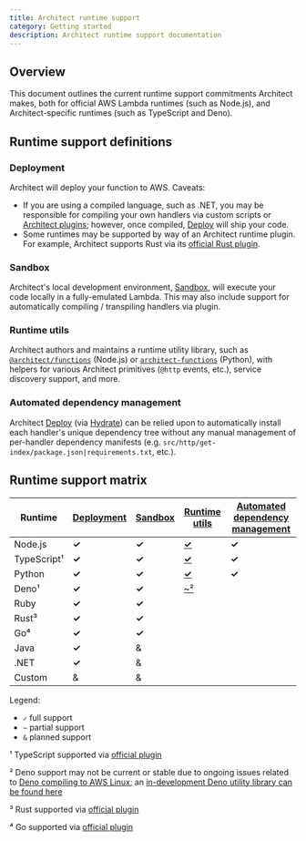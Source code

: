 ```yaml
---
title: Architect runtime support
category: Getting started
description: Architect runtime support documentation
---
```


## Overview

This document outlines the current runtime support commitments Architect makes, both for official AWS Lambda runtimes (such as Node.js), and Architect-specific runtimes (such as TypeScript and Deno).


## Runtime support definitions

### Deployment

Architect will deploy your function to AWS. Caveats:
- If you are using a compiled language, such as .NET, you may be responsible for compiling your own handlers via custom scripts or [Architect plugins](/docs/en/guides/plugins/overview); however, once compiled, [Deploy](/docs/en/reference/cli/deploy) will ship your code.
- Some runtimes may be supported by way of an Architect runtime plugin. For example, Architect supports Rust via its [official Rust plugin](https://github.com/architect/plugin-rust).


### Sandbox

Architect's local development environment, [Sandbox](/docs/en/reference/cli/sandbox), will execute your code locally in a fully-emulated Lambda. This may also include support for automatically compiling / transpiling handlers via plugin.


### Runtime utils

Architect authors and maintains a runtime utility library, such as [`@architect/functions`](/docs/en/reference/runtime-helpers/node.js) (Node.js) or [`architect-functions`](/docs/en/reference/runtime-helpers/python) (Python), with helpers for various Architect primitives (`@http` events, etc.), service discovery support, and more.


### Automated dependency management

Architect [Deploy](/docs/en/reference/cli/deploy) (via [Hydrate](/docs/en/reference/cli/hydrate)) can be relied upon to automatically install each handler's unique dependency tree without any manual management of per-handler dependency manifests (e.g. `src/http/get-index/package.json|requirements.txt`, etc.).


## Runtime support matrix

Runtime     | [Deployment][1] | [Sandbox][2]  | [Runtime utils][3]  | [Automated dependency management][4]  |
------------|-----------------|---------------|---------------------|---------------------------------------|
Node.js     | **✓**           | **✓**         | [**✓**][5]          | **✓**
TypeScript¹ | **✓**           | **✓**         | [**✓**][5]          | **✓**
Python      | **✓**           | **✓**         | [**✓**][6]          | **✓**
Deno¹       | **✓**           | **✓**         | [~²][7]             |
Ruby        | **✓**           | **✓**         |                     |
Rust³       | **✓**           | **✓**         |                     |
Go⁴         | **✓**           | **✓**         |                     |
Java        | **✓**           | &             |                     |
.NET        | **✓**           | &             |                     |
Custom      | &               | &             |                     |

Legend:
- `✓` full support
- `~` partial support
- `&` planned support


¹ TypeScript supported via [official plugin](https://github.com/architect/plugin-typescript)

² Deno support may not be current or stable due to ongoing issues related to [Deno compiling to AWS Linux](https://github.com/denoland/deno/issues/17925); an [in-development Deno utility library can be found here](https://github.com/architect/functions-deno)

³ Rust supported via [official plugin](https://github.com/architect/plugin-rust)

⁴ Go supported via [official plugin](https://github.com/architect/plugin-go)

[1]: #deployment
[2]: #sandbox
[3]: #runtime-utils
[4]: #automated-dependency-management
[5]: /docs/en/reference/runtime-helpers/node.js
[6]: /docs/en/reference/runtime-helpers/python
[7]: /docs/en/reference/runtime-helpers/deno
